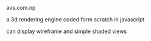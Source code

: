 avs.com.np

a 3d rendering engine coded form scratch in javascript

can display wireframe and simple shaded views